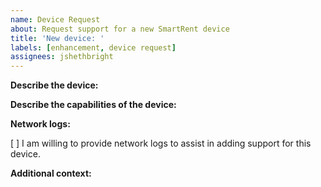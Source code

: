 ```yaml
---
name: Device Request
about: Request support for a new SmartRent device
title: 'New device: '
labels: [enhancement, device request]
assignees: jshethbright
---
```


**Describe the device:**

<!-- Please provide a device type, model number, URL, or any other information needed to identify this device. -->

**Describe the capabilities of the device:**

<!-- How should HomeKit be able to control this device? Ex. turn it on/off, change the input -->

**Network logs:**

<!-- We need to understand the data sent and received by the SmartRent app to control this device. -->
<!-- Please replace [ ] with [X] if you agree to help. -->

[ ] I am willing to provide network logs to assist in adding support for this device.

**Additional context:**

<!-- Add any other context or screenshots about the device request here. -->

<!-- Click the "Preview" tab before you submit to ensure the formatting is correct. -->
